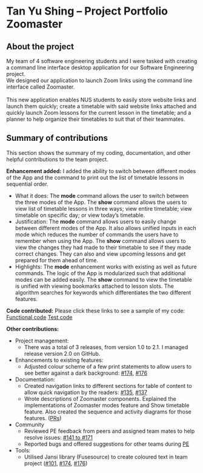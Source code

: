 # Tan Yu Shing – Project Portfolio Zoomaster

## About the project
My team of 4 software engineering students and I were tasked with creating a command line interface desktop application for our Software Engineering project.  
We designed our application to launch Zoom links using the command line interface called Zoomaster. <br></br>
This new application enables NUS students to easily store website links and launch them quickly; create a timetable with said website links attached and quickly launch Zoom lessons for the current lesson in the timetable; and a planner to help organize their timetables to suit that of their teammates.

## Summary of contributions
This section shows the summary of my coding, documentation, and other helpful contributions to the team project.

**Enhancement added:** I added the ability to switch between different modes of the App and the command to print out the list of timetable lessons in sequential order.
*	What it does: The **mode** command allows the user to switch between the three modes of the App. 
The **show** command allows the users to view list of timetable lessons in three ways; view entire timetable; view timetable on specific day; or view today’s timetable.
*	Justification: The **mode** command allows users to easily change between different modes of the App. 
It also allows unified inputs in each mode which reduces the number of commands the users have to remember when using the App. 
The **show** command allows users to view the changes they had made to their timetable to see if they made correct changes. They can also and view upcoming lessons and get prepared for them ahead of time.
*	Highlights: The **mode** enhancement works with existing as well as future commands. 
The logic of the App is modularized such that additional modes can be added easily. 
The **show** command to view the timetable is unified with viewing bookmarks attached to lesson slots. The algorithm searches for keywords which differentiates the two different features.

**Code contributed:** Please click these links to see a sample of my code: [Functional code](https://nus-cs2113-ay2021s1.github.io/tp-dashboard/#breakdown=true&search=w11&sort=groupTitle&sortWithin=title&since=2020-09-27&timeframe=commit&mergegroup=&groupSelect=groupByRepos&checkedFileTypes=docs~functional-code~test-code~other&tabOpen=true&tabType=authorship&tabAuthor=TYS0n1&tabRepo=AY2021S1-CS2113T-W11-1%2Ftp%5Bmaster%5D&authorshipIsMergeGroup=false&authorshipFileTypes=functional-code) 
[Test code](https://nus-cs2113-ay2021s1.github.io/tp-dashboard/#breakdown=true&search=w11&sort=groupTitle&sortWithin=title&since=2020-09-27&timeframe=commit&mergegroup=&groupSelect=groupByRepos&checkedFileTypes=docs~functional-code~test-code~other&tabOpen=true&tabType=authorship&tabAuthor=TYS0n1&tabRepo=AY2021S1-CS2113T-W11-1%2Ftp%5Bmaster%5D&authorshipIsMergeGroup=false&authorshipFileTypes=test-code)

**Other contributions:**
* Project management:
    * There was a total of 3 releases, from version 1.0 to 2.1. I managed release version 2.0 on GitHub.
* Enhancements to existing features:
    * Adjusted colour scheme of a few print statements to allow users to see better against a dark background: 
    [#174](https://github.com/AY2021S1-CS2113T-W11-1/tp/pull/174), [#176](https://github.com/AY2021S1-CS2113T-W11-1/tp/pull/176)
* Documentation:
    * Created navigation links to different sections for table of content to allow quick navigation by the readers: 
    [#135](https://github.com/AY2021S1-CS2113T-W11-1/tp/pull/135), [#137](https://github.com/AY2021S1-CS2113T-W11-1/tp/pull/137/files)
    * Wrote descriptions of Zoomaster components. Explained the implementations of Zoomaster modes feature and Show timetable feature. Also created the sequence and activity diagrams for those features. 
    ([PRs](https://github.com/AY2021S1-CS2113T-W11-1/tp/pulls?q=is%3Apr+is%3Aclosed+assignee%3ATYS0n1))
* Community
    * Reviewed PE feedback from peers and assigned team mates to help resolve issues: 
    [#141 to #171](https://github.com/AY2021S1-CS2113T-W11-1/tp/issues?q=is%3Aopen+is%3Aissue)
    * Reported bugs and offered suggestions for other teams during [PE](https://github.com/TYS0n1/ped/issues)
* Tools:
    * Utilised Jansi library (Fusesource) to create coloured text in team project 
    ([#101](https://github.com/AY2021S1-CS2113T-W11-1/tp/pull/101), 
    [#174](https://github.com/AY2021S1-CS2113T-W11-1/tp/pull/174), 
    [#176](https://github.com/AY2021S1-CS2113T-W11-1/tp/pull/176))


